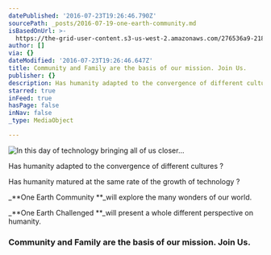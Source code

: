 ```yaml
---
datePublished: '2016-07-23T19:26:46.790Z'
sourcePath: _posts/2016-07-19-one-earth-community.md
isBasedOnUrl: >-
  https://the-grid-user-content.s3-us-west-2.amazonaws.com/276536a9-218b-4492-a08e-aeb685e723ef.jpg
author: []
via: {}
dateModified: '2016-07-23T19:26:46.647Z'
title: Community and Family are the basis of our mission. Join Us.
publisher: {}
description: Has humanity adapted to the convergence of different cultures ?
starred: true
inFeed: true
hasPage: false
inNav: false
_type: MediaObject

---
```

![In this day of technology bringing all of us closer...](https://the-grid-user-content.s3-us-west-2.amazonaws.com/276536a9-218b-4492-a08e-aeb685e723ef.jpg)

Has humanity adapted to the convergence of different cultures ?

Has humanity matured at the same rate of the growth of technology ?

_**One Earth Community **_will explore the many wonders of our world.

_**One Earth Challenged **_will present a whole different perspective on humanity.

### Community and Family are the basis of our mission. Join Us.